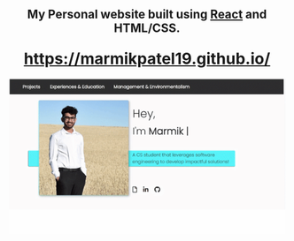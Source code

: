 <div align="center" style="text-align: center;"> 
	<h2>
        My Personal website built using <a href="https://reactjs.org/">React</a> and HTML/CSS.    
    </h2>
    <h1 align="center" style="text-align: center; margin-top: 5%">
        <a href="https://marmikpatel19.github.io/"> https://marmikpatel19.github.io/</a>     
    </h1>
</div>

<img
    src="public/images/readme-video.gif"
    alt="Marmik Patel Personal Website Gif"
    width="500px"
    style="
        display: block;
        margin-left: auto;
        margin-right: auto;
        margin-top: 10px;"
/>
